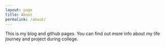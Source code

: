 ```yaml
---
layout: page
title: About
permalink: /about/
---
```


This is my blog and github pages. You can find out more info about my life journey and project during college.
